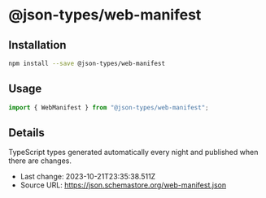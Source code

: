 # @json-types/web-manifest

## Installation

```sh
npm install --save @json-types/web-manifest
```

## Usage

```ts
import { WebManifest } from "@json-types/web-manifest";
```

## Details

TypeScript types generated automatically every night and published when there are changes.

- Last change: 2023-10-21T23:35:38.511Z
- Source URL: https://json.schemastore.org/web-manifest.json
